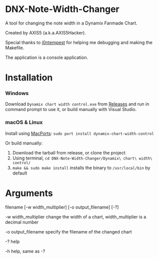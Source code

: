 # DNX-Note-Width-Changer
A tool for changing the note width in a Dynamix Fanmade Chart.

Created by AXIS5 (a.k.a.AXIS5Hacker).

Special thanks to [i0ntempest](https://github.com/i0ntempest) for helping me debugging and making the Makefile.

The application is a console application.

# Installation

### Windows

Download `Dynamix chart width control.exe`  from [Releases](/releases) and run in command prompt to use it, or build manually with Visual Studio.

### macOS & Linux

Install using [MacPorts](https://www.macports.org): `sudo port install dynamix-chart-width-control`

Or build manually:

1. Download the tarball from release, or clone the project
2. Using terminal, `cd DNX-Note-Width-Changer/Dynamix\ chart\ width\ control/`
3. `make && sudo make install` installs the binary to `/usr/local/bin` by default

# Arguments

filename [-w width_multiplier] [-o output_filename] [-?]


-w width_multiplier     change the width of a chart, width_multiplier is a decimal number

-o output_filename      specify the filename of the changed chart

-?                      help

-h                      help, same as -?
